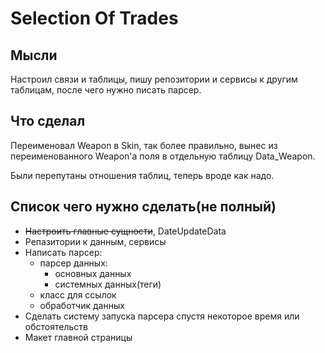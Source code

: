 # Selection Of Trades

## Мысли

Настроил связи и таблицы, пишу репозитории и сервисы к другим таблицам,
после чего нужно писать парсер.

## Что сделал
Переименовал Weapon в Skin, так более правильно,
вынес из переименованного Weapon'a поля в отдельную таблицу Data_Weapon.

Были перепутаны отношения таблиц, теперь вроде как надо.


## Список чего нужно сделать(не полный)

* ~~Настроить главные сущности~~, DateUpdateData
* Репазитории к данным, сервисы
* Написать парсер: 
  * парсер данных:
    * основных данных
    * системных данных(теги)
  * класс для ссылок
  * обработчик данных
* Сделать систему запуска парсера спустя некоторое время или обстоятельств
* Макет главной страницы


